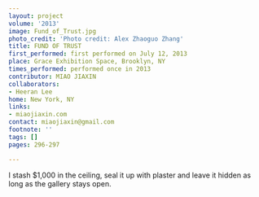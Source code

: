 ```yaml
---
layout: project
volume: '2013'
image: Fund_of_Trust.jpg
photo_credit: 'Photo credit: Alex Zhaoguo Zhang'
title: FUND OF TRUST
first_performed: first performed on July 12, 2013
place: Grace Exhibition Space, Brooklyn, NY
times_performed: performed once in 2013
contributor: MIAO JIAXIN
collaborators:
- Heeran Lee
home: New York, NY
links:
- miaojiaxin.com
contact: miaojiaxin@gmail.com
footnote: ''
tags: []
pages: 296-297

---
```


I stash $1,000 in the ceiling, seal it up with plaster and leave it hidden as long as the gallery stays open.
